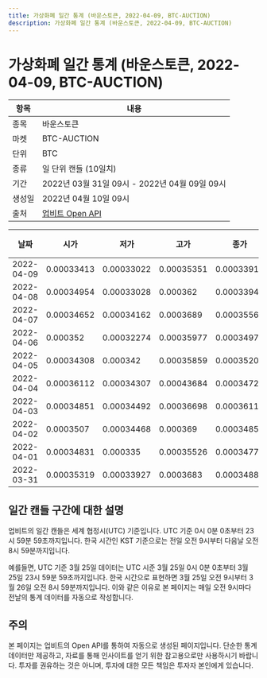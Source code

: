 ```yaml
---
title: 가상화폐 일간 통계 (바운스토큰, 2022-04-09, BTC-AUCTION)
description: 가상화폐 일간 통계 (바운스토큰, 2022-04-09, BTC-AUCTION)
---
```



가상화폐 일간 통계 (바운스토큰, 2022-04-09, BTC-AUCTION)
===

|항목|내용|
|--|--|
|종목|바운스토큰|
|마켓|BTC-AUCTION|
|단위|BTC|
|종류|일 단위 캔들 (10일치)|
|기간|2022년 03월 31일 09시 - 2022년 04월 09일 09시|
|생성일|2022년 04월 10일 09시|
|출처|[업비트 Open API](https://docs.upbit.com)|


|날짜|시가|저가|고가|종가|비고|
|--|--|--|--|--|--|
|2022-04-09|0.00033413|0.00033022|0.00035351|0.00033915|    |
|2022-04-08|0.00034954|0.00033028|0.000362|0.00033945|    |
|2022-04-07|0.00034652|0.00034162|0.0003689|0.00035561|    |
|2022-04-06|0.000352|0.00032274|0.00035977|0.00034973|    |
|2022-04-05|0.00034308|0.000342|0.00035859|0.00035201|    |
|2022-04-04|0.00036112|0.00034307|0.00043684|0.00034726|    |
|2022-04-03|0.00034851|0.00034492|0.00036698|0.00036112|    |
|2022-04-02|0.0003507|0.00034468|0.000369|0.00034851|    |
|2022-04-01|0.00034831|0.000335|0.00035526|0.00034774|    |
|2022-03-31|0.00035319|0.00033927|0.0003683|0.00034889|    |


일간 캔들 구간에 대한 설명
---


업비트의 일간 캔들은 세계 협정시(UTC) 기준입니다. 
UTC 기준 0시 0분 0초부터 23시 59분 59초까지입니다. 
한국 시간인 KST 기준으로는 전일 오전 9시부터 다음날 오전 8시 59분까지입니다. 


예를들면, UTC 기준 3월 25일 데이터는 UTC 시준 3월 25일 0시 0분 0초부터 3월 25일 23시 59분 59초까지입니다. 
한국 시간으로 표현하면 3월 25일 오전 9시부터 3월 26일 오전 8시 59분까지입니다. 
이와 같은 이유로 본 페이지는 매일 오전 9시마다 전날의 통계 데이터를 자동으로 작성합니다. 


주의
---


본 페이지는 업비트의 Open API를 통하여 자동으로 생성된 페이지입니다. 
단순한 통계 데이터만 제공하고, 자료를 통해 인사이트를 얻기 위한 참고용으로만 사용하시기 바랍니다. 
투자를 권유하는 것은 아니며, 투자에 대한 모든 책임은 투자자 본인에게 있습니다. 
